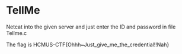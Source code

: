 # TellMe
Netcat into the given server and just enter the ID and password in file Tellme.c

The flag is HCMUS-CTF{Ohhh~Just_give_me_the_credential!!Nah}